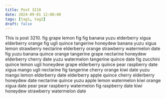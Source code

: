 ```yaml
---
title: Post 3210
date: 2024-09-01 12:00:00
tags: [tag1, tag2]
draft: false
---
```

This is post 3210.
fig
grape
lemon
fig
fig
banana
yuzu
elderberry
xigua
elderberry
orange
fig
ugli
quince
tangerine
honeydew
banana
yuzu
xigua
lemon
strawberry
nectarine
elderberry
orange
strawberry
watermelon
date
fig
yuzu
banana
quince
orange
tangerine
grape
nectarine
honeydew
elderberry
cherry
date
yuzu
watermelon
tangerine
quince
date
fig
zucchini
quince
lemon
ugli
honeydew
grape
elderberry
quince
pear
raspberry
date
xigua
mango
ugli
nectarine
fig
tangerine
cherry
orange
kiwi
date
yuzu
mango
lemon
elderberry
date
elderberry
apple
quince
cherry
elderberry
honeydew
date
nectarine
quince
yuzu
apple
lemon
watermelon
kiwi
orange
xigua
date
pear
pear
raspberry
watermelon
fig
raspberry
date
kiwi
honeydew
strawberry
watermelon
date
